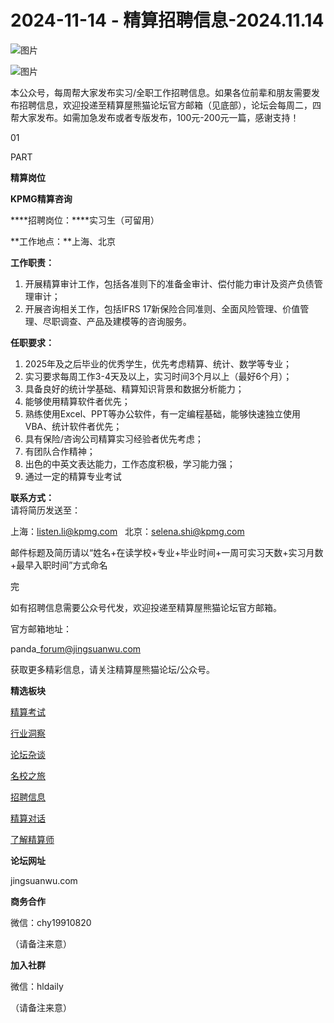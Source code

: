# 2024-11-14 - 精算招聘信息-2024.11.14

![图片](https://mmbiz.qpic.cn/mmbiz_jpg/PVTr5cqOmdsiaicIRGthO3IhpdkibrFUWVU1xAtP9ZY24c0vAhCVJo55thjfrfia19NvibyVvich2UW9I8vGCty5LxNw/640?wx_fmt=jpeg&tp=webp&wxfrom=5&wx_lazy=1)

![图片](https://mmbiz.qpic.cn/mmbiz_png/7QRTvkK2qC63c02mKcsfAaJ8sNcicTvg22UkHHibvKiasFS9FS6E4FeV0Dibe7as7h4tm8p7EfNfI06adlGbL2icYjw/640?wx_fmt=png&tp=webp&wxfrom=5&wx_lazy=1)

本公众号，每周帮大家发布实习/全职工作招聘信息。如果各位前辈和朋友需要发布招聘信息，欢迎投递至精算屋熊猫论坛官方邮箱（见底部），论坛会每周二，四帮大家发布。如需加急发布或者专版发布，100元-200元一篇，感谢支持！

01

PART

**精算岗位**

**KPMG精算咨询**

****招聘岗位：****实习生（可留用）

**工作地点：**上海、北京

**工作职责：**

1. 开展精算审计工作，包括各准则下的准备金审计、偿付能力审计及资产负债管理审计；
2. 开展咨询相关工作，包括IFRS 17新保险合同准则、全面风险管理、价值管理、尽职调查、产品及建模等的咨询服务。

**任职要求：**

1. 2025年及之后毕业的优秀学生，优先考虑精算、统计、数学等专业；
2. 实习要求每周工作3-4天及以上，实习时间3个月以上（最好6个月）；
3. 具备良好的统计学基础、精算知识背景和数据分析能力；
4. 能够使用精算软件者优先；
5. 熟练使用Excel、PPT等办公软件，有一定编程基础，能够快速独立使用VBA、统计软件者优先；
6. 具有保险/咨询公司精算实习经验者优先考虑；
7. 有团队合作精神；
8. 出色的中英文表达能力，工作态度积极，学习能力强；
9. 通过一定的精算专业考试

**联系方式：**  
请将简历发送至：

上海：listen.li@kpmg.com   北京：selena.shi@kpmg.com

邮件标题及简历请以“姓名+在读学校+专业+毕业时间+一周可实习天数+实习月数+最早入职时间”方式命名


完

如有招聘信息需要公众号代发，欢迎投递至精算屋熊猫论坛官方邮箱。

官方邮箱地址：

panda\_forum@jingsuanwu.com

获取更多精彩信息，请关注精算屋熊猫论坛/公众号。

**精选板块**

[精算考试](https://mp.weixin.qq.com/mp/appmsgalbum?__biz=Mzg5NzkwMTMzMA==&action=getalbum&album_id=2804960172988448769#wechat_redirect)

[行业洞察](https://mp.weixin.qq.com/mp/appmsgalbum?__biz=Mzg5NzkwMTMzMA==&action=getalbum&album_id=2804965799378829313#wechat_redirect)

[论坛杂谈](https://mp.weixin.qq.com/mp/appmsgalbum?__biz=Mzg5NzkwMTMzMA==&action=getalbum&album_id=2804979947286315009#wechat_redirect)

[名校之旅](https://mp.weixin.qq.com/mp/appmsgalbum?__biz=Mzg5NzkwMTMzMA==&action=getalbum&album_id=2804975288236654595#wechat_redirect)

[招聘信息](https://mp.weixin.qq.com/mp/appmsgalbum?__biz=Mzg5NzkwMTMzMA==&action=getalbum&album_id=2809916434738069507#wechat_redirect)

[精算对话](https://mp.weixin.qq.com/mp/appmsgalbum?__biz=Mzg5NzkwMTMzMA==&action=getalbum&album_id=3028246288796221446#wechat_redirect)

[了解精算师](https://mp.weixin.qq.com/mp/appmsgalbum?__biz=Mzg5NzkwMTMzMA==&action=getalbum&album_id=2804971247444180995#wechat_redirect)

**论坛网址**

jingsuanwu.com

**商务合作**

微信：chy19910820

（请备注来意）

**加入社群**

微信：hldaily

（请备注来意）